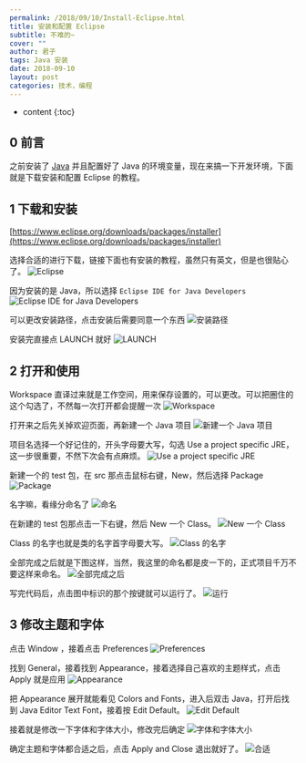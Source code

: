 ```yaml
---
permalink: /2018/09/10/Install-Eclipse.html
title: 安装和配置 Eclipse
subtitle: 不难的~
cover: ""
author: 君子
tags: Java 安装
date: 2018-09-10
layout: post
categories: 技术，编程
---
```


* content
{:toc}
## 0 前言

之前安装了 [Java](https://weijunzii.github.io/2018/09/08/Install-Java.html) 并且配置好了 Java 的环境变量，现在来搞一下开发环境，下面就是下载安装和配置 Eclipse 的教程。

## 1 下载和安装

[https://www.eclipse.org/downloads/packages/installer](https://www.eclipse.org/downloads/packages/installer)

选择合适的进行下载，链接下面也有安装的教程，虽然只有英文，但是也很贴心了。
<img data-src="https://img.lbjheiheihei.xyz/FvtSgqO4Dc1qGPkAafeO2NVXCSmJ" class="lazyload"  alt="Eclipse" title="Eclipse">

因为安装的是 Java，所以选择 `Eclipse IDE for Java Developers`
<img data-src="https://img.lbjheiheihei.xyz/FhLj5-2khqCRwhokobQnzG-BM0X-" class="lazyload"  alt="Eclipse IDE for Java Developers" title="Eclipse IDE for Java Developers">

可以更改安装路径，点击安装后需要同意一个东西
<img data-src="https://img.lbjheiheihei.xyz/Ft6nVYUkGrs9SjQu02xmDiZqFZgM" class="lazyload"  alt="安装路径" title="安装路径">

安装完直接点 LAUNCH 就好
<img data-src="https://img.lbjheiheihei.xyz/Ft7N6H40v03ykK26txAkB4_lR9WT" class="lazyload"  alt="LAUNCH" title="LAUNCH">

## 2 打开和使用

Workspace 直译过来就是工作空间，用来保存设置的，可以更改。可以把圈住的这个勾选了，不然每一次打开都会提醒一次
<img data-src="https://img.lbjheiheihei.xyz/FroLDX75CDhiegk8_qp7Os3zuDEJ" class="lazyload"  alt="Workspace" title="Workspace">

打开来之后先关掉欢迎页面，再新建一个 Java 项目
<img data-src="https://img.lbjheiheihei.xyz/Fteo85VsAdvGaQcS2-DctOZD4BqL" class="lazyload"  alt="新建一个 Java 项目" title="新建一个 Java 项目">

项目名选择一个好记住的，开头字母要大写，勾选 Use a project specific JRE，这一步很重要，不然下次会有点麻烦。
<img data-src="https://img.lbjheiheihei.xyz/FmjXCdEpGa3msYeqttpweMrDU_QT" class="lazyload"  alt="Use a project specific JRE" title="Use a project specific JRE">

新建一个的 test 包，在 src 那点击鼠标右键，New，然后选择 Package
<img data-src="https://img.lbjheiheihei.xyz/FoSb6YD2TBSdVEGny38omkS2cd3r" class="lazyload"  alt="Package" title="Package">

名字嘛，看缘分命名了
<img data-src="https://img.lbjheiheihei.xyz/Fvp0IAf7UQ9kyT4-ir1T-yLiUp2n" class="lazyload"  alt="命名" title="命名">

在新建的 test 包那点击一下右键，然后 New 一个 Class。
<img data-src="https://img.lbjheiheihei.xyz/Fnc5BnB9CjNI-tZyx_2heig2ZAhs" class="lazyload"  alt="New 一个 Class" title="New 一个 Class">

Class 的名字也就是类的名字首字母要大写。
<img data-src="https://img.lbjheiheihei.xyz/FjoaCGG-sIgJbZI1kkzjcr4FRBNV" class="lazyload"  alt="Class 的名字" title="Class 的名字">

全部完成之后就是下图这样，当然，我这里的命名都是皮一下的，正式项目千万不要这样来命名。
<img data-src="https://img.lbjheiheihei.xyz/FjWebyp06IhZgb84uiyQVsUqlTG7" class="lazyload"  alt="全部完成之后" title="全部完成之后">

写完代码后，点击图中标识的那个按键就可以运行了。
<img data-src="https://img.lbjheiheihei.xyz/FgrXkLCe9UZfXuKrG3AOfs7REe-R" class="lazyload"  alt="运行" title="运行">

## 3 修改主题和字体

点击 Window ，接着点击 Preferences
<img data-src="https://img.lbjheiheihei.xyz/FlW57p_vWilPp8M-oGGmab4js2jh" class="lazyload"  alt="Preferences" title="Preferences">

找到 General，接着找到 Appearance，接着选择自己喜欢的主题样式，点击 Apply 就是应用
<img data-src="https://img.lbjheiheihei.xyz/FpFueB2zpSVHTq0V7yggufLGxZYO" class="lazyload"  alt="Appearance" title="Appearance">

把 Appearance 展开就能看见 Colors and Fonts，进入后双击 Java，打开后找到 Java Editor Text Font，接着按 Edit Default。
<img data-src="https://img.lbjheiheihei.xyz/FpNxPwno2XPOj8r339Leebv8EnDQ" class="lazyload"  alt="Edit Default" title="Edit Default">

接着就是修改一下字体和字体大小，修改完后确定
<img data-src="https://img.lbjheiheihei.xyz/FoVNDoMR3CFg21Lh4BqjocdaNXqE" class="lazyload"  alt="字体和字体大小" title="字体和字体大小">

确定主题和字体都合适之后，点击 Apply and Close 退出就好了。
<img data-src="https://img.lbjheiheihei.xyz/FnwJHRBxERvwdDKZWa9b0ll-I_ul" class="lazyload"  alt="合适" title="合适">
